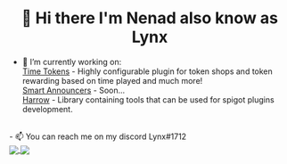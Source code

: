 <h1 align="center">👋 Hi there I'm Nenad also know as Lynx</h1>
  
  

- 🔭 I’m currently working on:   
[Time Tokens](https://github.com/liinx/timetokens) - Highly configurable plugin for token shops and token rewarding based on time played and much more!    
[Smart Announcers](https://github.com/liinx/smartannouncers) - Soon...  
[Harrow](https://github.com/liinx/harrow) - Library containing tools that can be used for spigot plugins development.  

<br>
- 📫 You can reach me on my discord Lynx#1712  
<br>

 
 
<a href="https://github.com/anuraghazra/github-readme-stats">
  <img align="center" src="https://github-readme-stats.vercel.app/api?username=liinx&hide=prs&count_private=true&show_icons=true&theme=react" />
</a>
<a href="https://github.com/anuraghazra/convoychat">
  <img align="center" src="https://github-readme-stats.vercel.app/api/top-langs/?username=liinx" />
</a>

<!--
**Liinx/Liinx** is a ✨ _special_ ✨ repository because its `README.md` (this file) appears on your GitHub profile.

Here are some ideas to get you started:

- 🔭 I’m currently working on ...
- 🌱 I’m currently learning ...
- 👯 I’m looking to collaborate on ...
- 🤔 I’m looking for help with ...
- 💬 Ask me about ...
- 📫 How to reach me: ...
- 😄 Pronouns: ...
- ⚡ Fun fact: ...
-->
